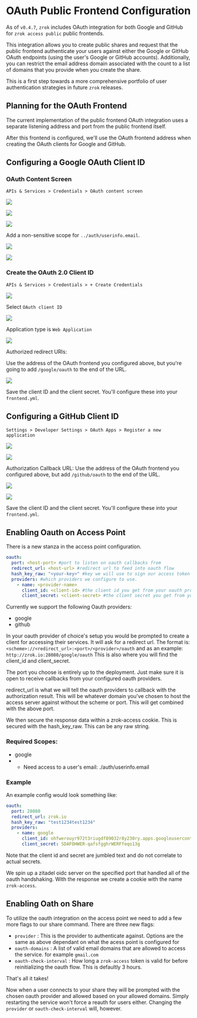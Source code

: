 # OAuth Public Frontend Configuration

As of `v0.4.7`, `zrok` includes OAuth integration for both Google and GitHub for `zrok access public` public frontends. 

This integration allows you to create public shares and request that the public frontend authenticate your users against either the Google or GitHub OAuth endpoints (using the user's Google or GitHub accounts). Additionally, you can restrict the email address domain associated with the count to a list of domains that you provide when you create the share.

This is a first step towards a more comprehensive portfolio of user authentication strategies in future `zrok` releases.

## Planning for the OAuth Frontend

The current implementation of the public frontend OAuth integration uses a separate listening address and port from the public frontend itself.

After this frontend is configured, we'll use the OAuth frontend address when creating the OAuth clients for Google and GitHub.

## Configuring a Google OAuth Client ID

### OAuth Content Screen

`APIs & Services > Credentials > OAuth content screen`

![](/home/michael/Repos/nf/zrok/docs/guides/self-hosting/oauth/images/google_oauth_content_screen_2.png)

![](/home/michael/Repos/nf/zrok/docs/guides/self-hosting/oauth/images/google_oauth_content_screen_3.png)

![](/home/michael/Repos/nf/zrok/docs/guides/self-hosting/oauth/images/google_oauth_content_screen_4.png)

Add a non-sensitive scope for `../auth/userinfo.email`.

![](/home/michael/Repos/nf/zrok/docs/guides/self-hosting/oauth/images/google_oauth_content_screen_5.png)

![](/home/michael/Repos/nf/zrok/docs/guides/self-hosting/oauth/images/google_oauth_content_screen_6.png)

### Create the OAuth 2.0 Client ID

`APIs & Services > Credentials > + Create Credentials`

![](/home/michael/Repos/nf/zrok/docs/guides/self-hosting/oauth/images/google_create_credentials_1.png)

Select `OAuth client ID`

![](/home/michael/Repos/nf/zrok/docs/guides/self-hosting/oauth/images/google_create_credentials_2.png)

Application type is `Web Application`

![](/home/michael/Repos/nf/zrok/docs/guides/self-hosting/oauth/images/google_create_credentials_3.png)

Authorized redirect URIs:

Use the address of the OAuth frontend you configured above, but you're going to add `/google/oauth` to the end of the URL.

![](/home/michael/Repos/nf/zrok/docs/guides/self-hosting/oauth/images/google_create_credentials_4.png)

Save the client ID and the client secret. You'll configure these into your `frontend.yml`.

## Configuring a GitHub Client ID

`Settings > Developer Settings > OAuth Apps > Register a new application`

![](/home/michael/Repos/nf/zrok/docs/guides/self-hosting/oauth/images/github_create_oauth_application_1.png)

![](/home/michael/Repos/nf/zrok/docs/guides/self-hosting/oauth/images/github_create_oauth_application_2.png)

Authorization Callback URL: Use the address of the OAuth frontend you configured above, but add `/github/oauth` to the end of the URL.

![](/home/michael/Repos/nf/zrok/docs/guides/self-hosting/oauth/images/github_create_oauth_application_3.png)

![](/home/michael/Repos/nf/zrok/docs/guides/self-hosting/oauth/images/github_create_oauth_application_4.png)

Save the client ID and the client secret. You'll configure these into your `frontend.yml`.

## Enabling Oauth on Access Point

There is a new stanza in the access point configuration. 

```yaml
oauth:
  port: <host-port> #port to listen on oauth callbacks from
  redirect_url: <host-url> #redirect url to feed into oauth flow
  hash_key_raw: "<your-key>" #key we will use to sign our access token
  providers: #which providers we configure to use.
    - name: <provider-name>
      client_id: <client-id> #the client id you get from your oauth provider
      client_secret: <client-secret> #the client secret you get from your oauth provider
```
Currently we support the following Oauth providers:
- google
- github

In your oauth provider of choice's setup you would be prompted to create a client for accessing their services. It will ask for a redirect url. The format is: `<scheme>://<redirect_url>:<port>/<provider>/oauth` and as an example: `http://zrok.io:28080/google/oauth` This is also where you will find the client_id and client_secret.

The port you choose is entirely up to the deployment. Just make sure it is open to receive callbacks from your configured oauth providers.

redirect_url is what we will tell the oauth providers to callback with the authorization result. This will be whatever domain you've chosen to host the access server against without the scheme or port. This will get combined with the above port.

We then secure the response data within a zrok-access cookie. This is secured with the hash_key_raw. This can be any raw string.

### Required Scopes:
- google
- - Need access to a user's email: ./auth/userinfo.email 

### Example

An example config would look something like:
```yaml
oauth:
  port: 28080
  redirect_url: zrok.io
  hash_key_raw: "test1234test1234"
  providers:
    - name: google
      client_id: ohfwerouyr972t3riugdf89032r8y230ry.apps.googleusercontent.com
      client_secret: SDAFOHWER-qafsfgghrWERFfeqo13g 
```

Note that the client id and secret are jumbled text and do not correlate to actual secrets.

We spin up a zitadel oidc server on the specified port that handled all of the oauth handshaking. With the response we create a cookie with the name `zrok-access`.

## Enabling Oath on Share

To utilize the oauth integration on the access point we need to add a few more flags to our share command. There are three new flags:
- `provider` : This is the provider to authenticate against. Options are the same as above dependant on what the acess point is configured for
- `oauth-domains` : A list of valid email domains that are allowed to access the service. for example `gmail.com`
- `oauth-check-interval` : How long a `zrok-access` token is valid for before reinitializing the oauth flow. This is defaultly 3 hours.

That's all it takes!

Now when a user connects to your share they will be prompted with the chosen oauth provider and allowed based on your allowed domains. Simply restarting the service won't force a reauth for users either. Changing the `provider` or `oauth-check-interval` will, however. 